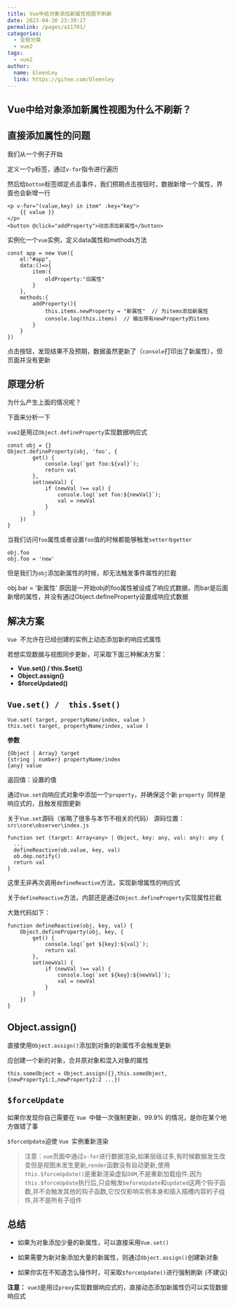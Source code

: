 ```yaml
---
title: Vue中给对象添加新属性视图不刷新
date: 2023-04-30 23:39:27
permalink: /pages/a11701/
categories: 
  - 全部分类
  - vue2
tags: 
  - vue2
author: 
  name: GleenLey
  link: https://gitee.com/Gleenley
---
```

Vue中给对象添加新属性视图为什么不刷新？
-------------------------------

直接添加属性的问题
---------------

我们从一个例子开始

<!-- more -->

定义一个```p```标签，通过```v-for```指令进行遍历

然后给```botton```标签绑定点击事件，我们预期点击按钮时，数据新增一个属性，界面也会新增一行
```
<p v-for="(value,key) in item" :key="key">
    {{ value }}
</p>
<button @click="addProperty">动态添加新属性</button>
```

实例化一个```vue```实例，定义data属性和methods方法
```
const app = new Vue({
    el:"#app",
   	data:()=>{
       	item:{
            oldProperty:"旧属性"
        }
    },
    methods:{
        addProperty(){
            this.items.newProperty = "新属性"  // 为items添加新属性
            console.log(this.items)  // 输出带有newProperty的items
        }
    }
})
```
点击按钮，发现结果不及预期，数据虽然更新了（```console```打印出了新属性），但页面并没有更新

原理分析
------

为什么产生上面的情况呢？

下面来分析一下

```vue2```是用过```Object.defineProperty```实现数据响应式
```
const obj = {}
Object.defineProperty(obj, 'foo', {
        get() {
            console.log(`get foo:${val}`);
            return val
        },
        set(newVal) {
            if (newVal !== val) {
                console.log(`set foo:${newVal}`);
                val = newVal
            }
        }
    })
}
 ```
当我们访问```foo```属性或者设置```foo```值的时候都能够触发```setter与getter```
```
obj.foo   
obj.foo = 'new'
```
但是我们为```obj```添加新属性的时候，却无法触发事件属性的拦截

obj.bar  = '新属性'
原因是一开始obj的foo属性被设成了响应式数据，而bar是后面新增的属性，并没有通过Object.defineProperty设置成响应式数据

解决方案
------

```Vue ```不允许在已经创建的实例上动态添加新的响应式属性

若想实现数据与视图同步更新，可采取下面三种解决方案：

+ **Vue.set()   / this.$set()**
+ **Object.assign()**
+ **$forceUpdated()**

```Vue.set() /  this.$set()```
--------
```
Vue.set( target, propertyName/index, value )
this.set( target, propertyName/index, value )
```

**参数**
```
{Object | Array} target
{string | number} propertyName/index
{any} value
```
返回值：设置的值

通过```Vue.set```向响应式对象中添加一个```property```，并确保这个新 ```property ```同样是响应式的，且触发视图更新



关于```Vue.set```源码（省略了很多与本节不相关的代码）
源码位置：```src\core\observer\index.js```

```
function set (target: Array<any> | Object, key: any, val: any): any {
  ...
  defineReactive(ob.value, key, val)
  ob.dep.notify()
  return val
}
```


这里无非再次调用```defineReactive```方法，实现新增属性的响应式

关于```defineReactive```方法，内部还是通过```Object.defineProperty```实现属性拦截


大致代码如下：
```
function defineReactive(obj, key, val) {
    Object.defineProperty(obj, key, {
        get() {
            console.log(`get ${key}:${val}`);
            return val
        },
        set(newVal) {
            if (newVal !== val) {
                console.log(`set ${key}:${newVal}`);
                val = newVal
            }
        }
    })
}
```

Object.assign()
---------------
直接使用```Object.assign()```添加到对象的新属性不会触发更新

应创建一个新的对象，合并原对象和混入对象的属性

```
this.someObject = Object.assign({},this.someObject,{newProperty1:1,newProperty2:2 ...})
```

```$forceUpdate```
-------------

如果你发现你自己需要在 ```Vue ```中做一次强制更新，99.9% 的情况，是你在某个地方做错了事

```$forceUpdate```迫使 ```Vue ```实例重新渲染

> 注意：```vue```页面中通过```v-for```进行数据渲染,如果层级过多,有时候数据发生改变但是视图未发生更新,```render```函数没有自动更新,使用```this.$forceUpdate()```是重新渲染虚拟```DOM```,不是重新加载组件,因为```this.$forceUpdate```执行后,只会触发```beforeUpdate```和```updated```这两个钩子函数,并不会触发其他的钩子函数,它仅仅影响实例本身和插入插槽内容的子组件,并不是所有子组件

总结
---


+ 如果为对象添加少量的新属性，可以直接采用```Vue.set()```

+ 如果需要为新对象添加大量的新属性，则通过```Object.assign()```创建新对象

+ 如果你实在不知道怎么操作时，可采取```$forceUpdate()```进行强制刷新 (不建议)

**注意：** ```vue3```是用过```proxy```实现数据响应式的，直接动态添加新属性仍可以实现数据响应式






